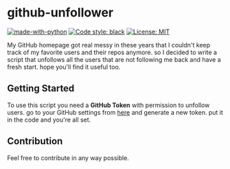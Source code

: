 # github-unfollower

[![made-with-python](https://img.shields.io/badge/Made%20with-Python-1f425f.svg)](https://www.python.org/)
[![Code style: black](https://img.shields.io/badge/code%20style-black-000000.svg)](https://github.com/psf/black)
[![License: MIT](https://img.shields.io/badge/License-MIT-blue.svg)](https://opensource.org/licenses/MIT)

My GitHub homepage got real messy in these years that I couldn't keep track of my favorite users and their repos anymore. so I decided to write a script that unfollows all the users that are not following me back and have a fresh start. hope you'll find it useful too.

## Getting Started
To use this script you need a <b>GitHub Token</b> with permission to unfollow users. go to your GitHub settings from [here](https://github.com/settings/tokens?type=beta) and generate a new token. put it in the code and you're all set.

## Contribution
Feel free to contribute in any way possible.

